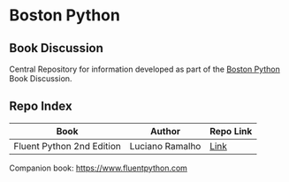 # Boston Python
## Book Discussion

Central Repository for information developed as part of the [Boston Python](https://about.bostonpython.com/) Book Discussion.

## Repo Index

| Book                      | Author | Repo Link |
|---------------------------|--------|-----------|
| Fluent Python 2nd Edition | Luciano Ramalho | [Link](https://github.com/glnnlhmn/python_book_discussion/tree/main/fluent_python) |

Companion book: https://www.fluentpython.com
